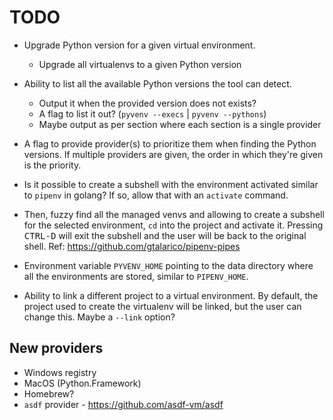 # TODO

- Upgrade Python version for a given virtual environment.
  - Upgrade all virtualenvs to a given Python version

- Ability to list all the available Python versions the tool can detect.
  - Output it when the provided version does not exists?
  - A flag to list it out? (`pyvenv --execs` | `pyvenv --pythons`)
  - Maybe output as per section where each section is a single provider
- A flag to provide provider(s) to prioritize them when finding the Python
  versions. If multiple providers are given, the order in which they're given
  is the priority.

- Is it possible to create a subshell with the environment activated similar to
  `pipenv` in golang? If so, allow that with an `activate` command.
- Then, fuzzy find all the managed venvs and allowing to create a subshell for
  the selected environment, `cd` into the project and activate it. Pressing
  <kbd>CTRL-D</kbd> will exit the subshell and the user will be back to the
  original shell.
Ref: https://github.com/gtalarico/pipenv-pipes

- Environment variable `PYVENV_HOME` pointing to the data directory where all
  the environments are stored, similar to `PIPENV_HOME`.

- Ability to link a different project to a virtual environment. By default,
  the project used to create the virtualenv will be linked, but the user can
  change this. Maybe a `--link` option?

## New providers

- Windows registry
- MacOS (Python.Framework)
- Homebrew?
- `asdf` provider - https://github.com/asdf-vm/asdf
